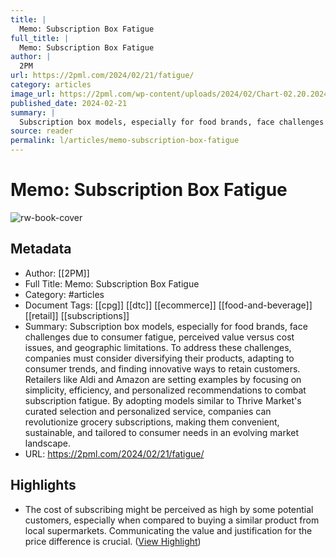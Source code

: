 ```yaml
---
title: |
  Memo: Subscription Box Fatigue
full_title: |
  Memo: Subscription Box Fatigue
author: |
  2PM
url: https://2pml.com/2024/02/21/fatigue/
category: articles
image_url: https://2pml.com/wp-content/uploads/2024/02/Chart-02.20.2024.jpg
published_date: 2024-02-21
summary: |
  Subscription box models, especially for food brands, face challenges due to consumer fatigue, perceived value versus cost issues, and geographic limitations. To address these challenges, companies must consider diversifying their products, adapting to consumer trends, and finding innovative ways to retain customers. Retailers like Aldi and Amazon are setting examples by focusing on simplicity, efficiency, and personalized recommendations to combat subscription fatigue. By adopting models similar to Thrive Market's curated selection and personalized service, companies can revolutionize grocery subscriptions, making them convenient, sustainable, and tailored to consumer needs in an evolving market landscape.
source: reader
permalink: l/articles/memo-subscription-box-fatigue
---
```

# Memo: Subscription Box Fatigue

![rw-book-cover](https://2pml.com/wp-content/uploads/2024/02/Chart-02.20.2024.jpg)

## Metadata
- Author: [[2PM]]
- Full Title: Memo: Subscription Box Fatigue
- Category: #articles
- Document Tags: [[cpg]] [[dtc]] [[ecommerce]] [[food-and-beverage]] [[retail]] [[subscriptions]] 
- Summary: Subscription box models, especially for food brands, face challenges due to consumer fatigue, perceived value versus cost issues, and geographic limitations. To address these challenges, companies must consider diversifying their products, adapting to consumer trends, and finding innovative ways to retain customers. Retailers like Aldi and Amazon are setting examples by focusing on simplicity, efficiency, and personalized recommendations to combat subscription fatigue. By adopting models similar to Thrive Market's curated selection and personalized service, companies can revolutionize grocery subscriptions, making them convenient, sustainable, and tailored to consumer needs in an evolving market landscape.
- URL: https://2pml.com/2024/02/21/fatigue/

## Highlights
- The cost of subscribing might be perceived as high by some potential customers, especially when compared to buying a similar product from local supermarkets. Communicating the value and justification for the price difference is crucial. ([View Highlight](https://read.readwise.io/read/01hqb1apnerrppgmrh3ek7pz1f))


